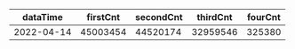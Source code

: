 |dataTime|firstCnt|secondCnt|thirdCnt|fourCnt|
|-|-|-|-|-|
|2022-04-14|45003454|44520174|32959546|325380|